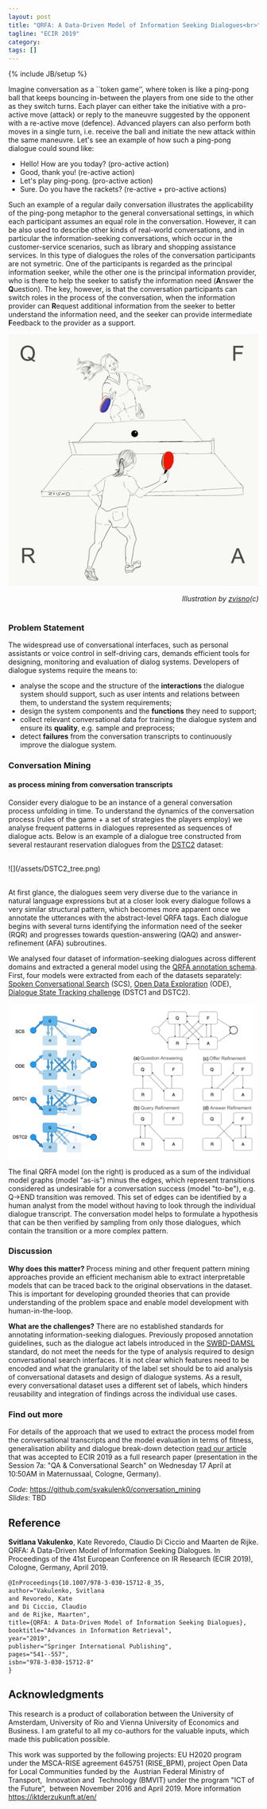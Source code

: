 ```yaml
---
layout: post
title: "QRFA: A Data-Driven Model of Information Seeking Dialogues<br>"
tagline: "ECIR 2019"
category: 
tags: []
---
```

{% include JB/setup %}


Imagine conversation as a ``token game’’, where token is like a ping-pong ball that keeps bouncing in-between the players from one side to the other as they switch turns.
Each player can either take the initiative with a pro-active move (attack) or reply to the maneuvre suggested by the opponent with a re-active move (defence).
Advanced players can also perform both moves in a single turn, i.e. receive the ball and initiate the new attack within the same maneuvre.
Let's see an example of how such a ping-pong dialogue could sound like:

- Hello! How are you today? (pro-active action)
- Good, thank you! (re-active action)
- Let's play ping-pong. (pro-active action)
- Sure. Do you have the rackets? (re-active + pro-active actions)

Such an example of a regular daily conversation illustrates the applicability of the ping-pong metaphor to the general conversational settings, in which each participant assumes an equal role in the conversation.
However, it can be also used to describe other kinds of real-world conversations, and in particular the information-seeking conversations, which occur in the customer-service scenarios, such as library and shopping assistance services.
In this type of dialogues the roles of the conversation participants are not symetric.
One of the participants is regarded as the principal information seeker, while the other one is the principal information provider, who is there to help the seeker to satisfy the information need (<b>A</b>nswer the <b>Q</b>uestion).
The key, however, is that the conversation participants can switch roles in the process of the conversation, when the information provider can <b>R</b>equest additional information from the seeker to better understand the information need, and the seeker can provide intermediate <b>F</b>eedback to the provider as a support.


![](/assets/ecir19.png)
<div style="text-align: right"> <i>Illustration by <a href="https://twitter.com/zvisno" target="_blank">zvisno</a>(c)</i> </div>
<br>

<h3>Problem Statement</h3>

The widespread use of conversational interfaces, such as personal assistants or voice control in self-driving cars, demands efficient tools for designing, monitoring and evaluation of dialog systems. Developers of dialogue systems require the means to:

- analyse the scope and the structure of the <b>interactions</b> the dialogue system should support, such as user intents and relations between them, to understand the system requirements;
- design the system components and the <b>functions</b> they need to support;
- collect relevant conversational data for training the dialogue system and ensure its <b>quality</b>, e.g. sample and preprocess;
- detect <b>failures</b> from the conversation transcripts to continuously improve the dialogue system.


<h3>Conversation Mining</h3>
<h4>as process mining from conversation transcripts</h4>

Consider every dialogue to be an instance of a general conversation process unfolding in time. To understand the dynamics of the conversation process (rules of the game + a set of strategies the players employ) we analyse frequent patterns in dialogues represented as sequences of dialogue acts.
Below is an example of a dialogue tree constructed from several restaurant reservation dialogues from the <a href="http://camdial.org/~mh521/dstc/" target="_blank">DSTC2</a> dataset:

<br>
![](/assets/DSTC2_tree.png)
<br>
<br>

At first glance, the dialogues seem very diverse due to the variance in natural language expressions but at a closer look every dialogue follows a very similar structural pattern, which becomes more apparent once we annotate the utterances with the abstract-level QRFA tags. Each dialogue begins with several turns identifying the information need of the seeker (RQR) and progresses towards question-answering (QAQ) and answer-refinement (AFA) subroutines.

We analysed four dataset of information-seeking dialogues across different domains and extracted a general model using the <a href="https://github.com/svakulenk0/conversation_mining/blob/master/annotations/alignments_new.pdf" target="_blank">QRFA annotation schema</a>. First, four models were extracted from each of the datasets separately: <a href="https://github.com/JTrippas/Spoken-Conversational-Search">Spoken Conversational Search</a> (SCS), <a href="https://github.com/vendi12/ODExploration_data">Open Data Exploration</a> (ODE), <a href="https://www.microsoft.com/en-us/research/event/dialog-state-tracking-challenge/" target="_blank">Dialogue State Tracking challenge</a> (DSTC1 and DSTC2).

<!-- The turns annotated using our QRFA schema reveal the repetetive pattern in the sequence of the information seeker-provider interactions, which are not obvious at the level of individual utterances due to the high variance in natural-language expressions. -->
<!-- : the seeker may reconsider the original or ask a follow-up question (QAQ -> <b>question answering</b> loop), also the provider tries to better understand the information need and narrow down the result space by asking additional questions (QRQ -> <b>query refinement</b> loop). -->


<!-- This level of abstraction allowed us to analyse and compare information-seeking dialogues across four conversational datasets in completely unrelated domains: web search <a href="https://github.com/JTrippas/Spoken-Conversational-Search">SCS</a>, Open Data <a href="https://github.com/vendi12/ODExploration_data">ODE</a> , bus schedules <a href="https://www.microsoft.com/en-us/research/event/dialog-state-tracking-challenge/" target="_blank">DSTC1</a> and restaurant reservation <a href="http://camdial.org/~mh521/dstc/" target="_blank">DSTC2</a>. In addition to question answering and query refiniment loops, we also discover similar types of recurrent patterns within the information-seeking dialogues that can be interpreted as <b>offer</b> and <b>answer refinement</b> interaction modes: -->

![](/assets/QRFA.png)
<br>

The final QRFA model (on the right) is produced as a sum of the individual model graphs (model "as-is") minus the edges, which represent transitions considered as undesirable for a conversation success (model "to-be"), e.g. Q->END transition was removed. This set of edges can be identified by a human analyst from the model without having to look through the individual dialogue transcript. The conversation model helps to formulate a hypothesis that can be then verified by sampling from only those dialogues, which contain the transition or a more complex pattern.


<h3>Discussion</h3>

<b>Why does this matter?</b>
Process mining and other frequent pattern mining approaches provide an efficient mechanism able to extract interpretable models that can be traced back to the original observations in the dataset.
This is important for developing grounded theories that can provide understanding of the problem space
and enable model development with human-in-the-loop.

<b>What are the challenges?</b>
There are no established standards for annotating information-seeking dialogues.
Previously proposed annotation guidelines, such as the dialogue act labels introduced in the <a href="https://web.stanford.edu/~jurafsky/ws97/manual.august1.html" target="_blank">SWBD-DAMSL</a> standard, do not meet the needs for the type of analysis required to design conversational search interfaces.
It is not clear which features need to be encoded and what the granularity of the label set should be to aid analysis of conversational datasets and design of dialogue systems.
As a result, every conversational dataset uses a different set of labels, which hinders reusability and integration of findings across the individual use cases.


<h3>Find out more</h3>

For details of the approach that we used to extract the process model from the conversational transcripts and the model evaluation in terms of fitness, generalisation ability and dialogue break-down detection <a href="https://arxiv.org/pdf/1812.10720.pdf" target="_blank">read our article</a> that was accepted to ECIR 2019 as a full research paper (presentation in the Session 7a: "QA & Conversational Search" on Wednesday 17 April at 10:50AM in Maternussaal, Cologne, Germany).

*Code*: <https://github.com/svakulenk0/conversation_mining> <br>
*Slides*: TBD <br>


## Reference

<b>Svitlana Vakulenko</b>, Kate Revoredo, Claudio Di Ciccio and Maarten de Rijke. QRFA: A Data-Driven Model of Information Seeking Dialogues. In Proceedings of the 41st European Conference on IR Research (ECIR 2019), Cologne, Germany, April 2019.

```
@InProceedings{10.1007/978-3-030-15712-8_35,
author="Vakulenko, Svitlana
and Revoredo, Kate
and Di Ciccio, Claudio
and de Rijke, Maarten",
title={QRFA: A Data-Driven Model of Information Seeking Dialogues},
booktitle="Advances in Information Retrieval",
year="2019",
publisher="Springer International Publishing",
pages="541--557",
isbn="978-3-030-15712-8"
}
```


## Acknowledgments

This research is a product of collaboration between the University of Amsterdam, University of Rio and Vienna University of Economics and Business.
I am grateful to all my co-authors for the valuable inputs, which made this publication possible.

This work was supported by the following projects: EU H2020 program under the MSCA-RISE agreement 645751 (RISE_BPM), project Open Data for Local Communities funded by the  Austrian Federal Ministry of Transport,  Innovation and  Technology (BMVIT) under the program "ICT of the Future“,  between November 2016 and April 2019. More information <https://iktderzukunft.at/en/>
